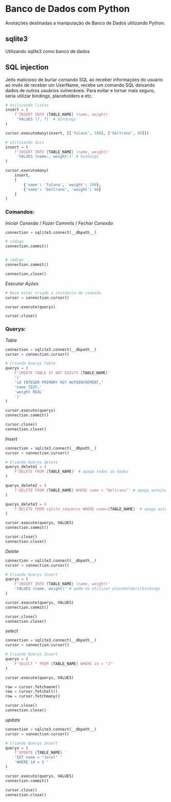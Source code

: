 # Banco de Dados com Python
Anotações destinadas a manipulação de Banco de Dados utilizando Python.

## sqlite3
Utilizando sqlite3 como banco de dados

## SQL injection
Jeito malicioso de burlar comando SQL ao receber informações do usuário ao invés de receber um UserName, recebe um comando SQL deixando dados de outros usuários vulneráveis. Para evitar e tornar mais seguro, seria utilizar bindings, placeholders e etc.
```Python
# utilizando listas
insert = (
    f'INSERT INTO {TABLE_NAME} (name, weight)'
     'VALUES (?, ?)' # bindings
)

cursor.executemany(insert, [['fulano', 100], ['beltrano', 80]])
```
```Python
# utilizando dics
insert = (
    f'INSERT INTO {TABLE_NAME} (name, weight)'
     'VALUES (name:, weight:)' # bindings
)

cursor.executemany(
    insert, 
    [
        {'name': 'fulano', 'weight': 100},
        {'name': 'beltrano', 'weight': 80}
    ]
)
```
### Comandos:
_Iniciar Conexão_ / _Fazer Commits_ / _Fechar Conexão_
```Python
connection = sqlite3.connect(__dbpath__)

# código
connection.commit()


# código
connection.commit()

connection.close()
```
_Executar Ações_
```Python
# Deve estar criado a instância de conexão
cursor = connection.cursor()

cursor.execute(querys)

cursor.close()
```

### Querys:
_Table_
```Python
connection = sqlite3.connect(__dbpath__)
cursor = connection.cursor()

# Criando Querys Table
querys = (
    F'CREATE TABLE IF NOT EXISTS {TABLE_NAME}'
    '('
    'id INTEGER PRIMARY KEY AUTOINCREMENT,'
    'name TEXT,'
    'weight REAL'
    ')'
)

cursor.execute(querys)
connection.commit()

cursor.close()
connection.close()
```
_Insert_
```Python
connection = sqlite3.connect(__dbpath__)
cursor = connection.cursor()

# Criando Querys delete
querys_delete1 = (
    F'DELETE FROM {TABLE_NAME}' # apaga todos os dados
)

querys_delete2 = (
    f'DELETE FROM {TABLE_NAME} WHERE name = "Beltrano"' # apaga autoincrement
)

querys_delete3 = (
    f'DELETE FROM sqlite_sequence WHERE name={TABLE_NAME}' # apaga autoincrement
)

cursor.execute(querys, VALUES)
connection.commit()

cursor.close()
connection.close()
```
_Delete_
```Python
connection = sqlite3.connect(__dbpath__)
cursor = connection.cursor()

# Criando Querys Insert
querys = (
    F'INSERT INTO {TABLE_NAME} (name, weight)'
    'VALUES (name, weight)' # pode-se utilizar placeholders/bindings
)

cursor.execute(querys, VALUES)
connection.commit()

cursor.close()
connection.close()
```
_select_
```python
connection = sqlite3.connect(__dbpath__)
cursor = connection.cursor()

# Criando Querys Insert
querys = (
    F'SELECT * FROM {TABLE_NAME} WHERE id = "3"' 
)

cursor.execute(querys, VALUES)

row = cursor.fetchaone()
row = cursor.fetchall()
row = cursor.fetchmany()

cursor.close()
connection.close()
```
_update_
```python
connection = sqlite3.connect(__dbpath__)
cursor = connection.cursor()

# Criando Querys Insert
querys = (
    f'UPDATE {TABLE_NAME} '
    'SET name = "Jorel" '
    'WHERE id = 5 '
)

cursor.execute(querys, VALUES)
connection.commit()

cursor.close()
connection.close()
```